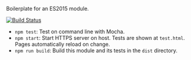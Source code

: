 Boilerplate for an ES2015 module.

[![Build Status](https://travis-ci.org/thejohnfreeman/es2015-module-boilerplate.svg?branch=master)](https://travis-ci.org/thejohnfreeman/es2015-module-boilerplate)

- `npm test`: Test on command line with Mocha.
- `npm start`: Start HTTPS server on host. Tests are shown at `test.html`.
  Pages automatically reload on change.
- `npm run build`: Build this module and its tests in the `dist` directory.
